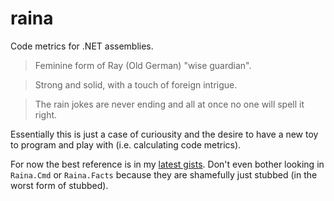 # raina
Code metrics for .NET assemblies.

> Feminine form of Ray (Old German) "wise guardian".

> Strong and solid, with a touch of foreign intrigue.

>  The rain jokes are never ending and all at once no one will spell it right.

Essentially this is just a case of curiousity and the desire to have a new toy to program and play with (i.e. calculating code metrics).

For now the best reference is in my [latest gists](https://gist.github.com/basp). Don't even bother looking in `Raina.Cmd` or `Raina.Facts` because they are shamefully just stubbed (in the worst form of stubbed).